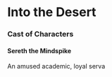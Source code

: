 # Into the Desert
### Cast of Characters
#### Sereth the Mindspike
An amused academic, loyal serva



<!--stackedit_data:
eyJoaXN0b3J5IjpbMTgwNTY5MDI5OV19
-->